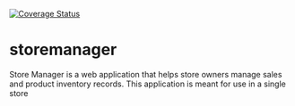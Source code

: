 [![Coverage Status](https://coveralls.io/repos/github/andrewhingah/storemanager/badge.svg?branch=master)](https://coveralls.io/github/andrewhingah/storemanager?branch=master)

# storemanager
Store Manager is a web application that helps store owners manage sales and product inventory records. This application is meant for use in a single store
